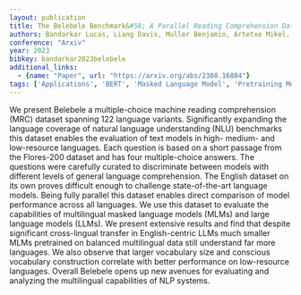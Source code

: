 ```yaml
---
layout: publication
title: The Belebele Benchmark&#58; A Parallel Reading Comprehension Dataset In 122 Language Variants
authors: Bandarkar Lucas, Liang Davis, Muller Benjamin, Artetxe Mikel, Shukla Satya Narayan, Husa Donald, Goyal Naman, Krishnan Abhinandan, Zettlemoyer Luke, Khabsa Madian
conference: "Arxiv"
year: 2023
bibkey: bandarkar2023belebele
additional_links:
  - {name: "Paper", url: "https://arxiv.org/abs/2308.16884"}
tags: ['Applications', 'BERT', 'Masked Language Model', 'Pretraining Methods', 'RAG']
---
```

We present Belebele a multiple-choice machine reading comprehension (MRC) dataset spanning 122 language variants. Significantly expanding the language coverage of natural language understanding (NLU) benchmarks this dataset enables the evaluation of text models in high- medium- and low-resource languages. Each question is based on a short passage from the Flores-200 dataset and has four multiple-choice answers. The questions were carefully curated to discriminate between models with different levels of general language comprehension. The English dataset on its own proves difficult enough to challenge state-of-the-art language models. Being fully parallel this dataset enables direct comparison of model performance across all languages. We use this dataset to evaluate the capabilities of multilingual masked language models (MLMs) and large language models (LLMs). We present extensive results and find that despite significant cross-lingual transfer in English-centric LLMs much smaller MLMs pretrained on balanced multilingual data still understand far more languages. We also observe that larger vocabulary size and conscious vocabulary construction correlate with better performance on low-resource languages. Overall Belebele opens up new avenues for evaluating and analyzing the multilingual capabilities of NLP systems.
